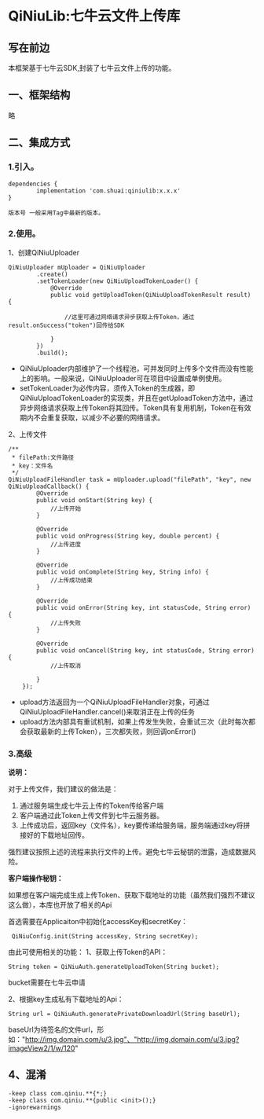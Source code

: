 # QiNiuLib:七牛云文件上传库

## 写在前边

本框架基于七牛云SDK,封装了七牛云文件上传的功能。


## 一、框架结构

略


## 二、集成方式

### 1.引入。

```
dependencies {
        implementation 'com.shuai:qiniulib:x.x.x'
}

版本号 一般采用Tag中最新的版本。
```


### 2.使用。

1、创建QiNiuUploader
```
QiNiuUploader mUploader = QiNiuUploader
        .create()
        .setTokenLoader(new QiNiuUploadTokenLoader() {
            @Override
            public void getUploadToken(QiNiuUploadTokenResult result) {

                //这里可通过网络请求异步获取上传Token，通过result.onSuccess("token")回传给SDK

            }
        })
        .build();
```

* QiNiuUploader内部维护了一个线程池，可并发同时上传多个文件而没有性能上的影响。一般来说，QiNiuUploader可在项目中设置成单例使用。
* setTokenLoader为必传内容，须传入Token的生成器，即QiNiuUploadTokenLoader的实现类，并且在getUploadToken方法中，通过异步网络请求获取上传Token将其回传。Token具有复用机制，Token在有效期内不会重复获取，以减少不必要的网络请求。


2、上传文件
```
/**
 * filePath:文件路径
 * key：文件名
 */
QiNiuUploadFileHandler task = mUploader.upload("filePath", "key", new QiNiuUploadCallback() {
        @Override
        public void onStart(String key) {
            //上传开始
        }

        @Override
        public void onProgress(String key, double percent) {
            //上传进度
        }

        @Override
        public void onComplete(String key, String info) {
            //上传成功结束
        }

        @Override
        public void onError(String key, int statusCode, String error) {
            //上传失败
        }

        @Override
        public void onCancel(String key, int statusCode, String error) {
            //上传取消

        }
    });

```

* upload方法返回为一个QiNiuUploadFileHandler对象，可通过QiNiuUploadFileHandler.cancel()来取消正在上传的任务
* upload方法内部具有重试机制，如果上传发生失败，会重试三次（此时每次都会获取最新的上传Token），三次都失败，则回调onError()


### 3.高级

**说明：**

对于上传文件，我们建议的做法是：

1. 通过服务端生成七牛云上传的Token传给客户端
2. 客户端通过此Token上传文件到七牛云服务器。
3. 上传成功后，返回key（文件名），key要传递给服务端，服务端通过key将拼接好的下载地址回传。


强烈建议按照上述的流程来执行文件的上传。避免七牛云秘钥的泄露，造成数据风险。

**客户端操作秘钥：**

如果想在客户端完成生成上传Token、获取下载地址的功能（虽然我们强烈不建议这么做），本库也开放了相关的Api

首选需要在Applicaiton中初始化accessKey和secretKey：
```
 QiNiuConfig.init(String accessKey, String secretKey);
```

由此可使用相关的功能：
1、获取上传Token的API：
```
String token = QiNiuAuth.generateUploadToken(String bucket);
```
bucket需要在七牛云申请

2、根据key生成私有下载地址的Api：
```
String url = QiNiuAuth.generatePrivateDownloadUrl(String baseUrl);
```
baseUrl为待签名的文件url，形如："http://img.domain.com/u/3.jpg"、"http://img.domain.com/u/3.jpg?imageView2/1/w/120"


## 4、混淆
```
-keep class com.qiniu.**{*;}
-keep class com.qiniu.**{public <init>();}
-ignorewarnings

```

